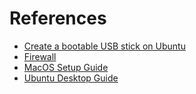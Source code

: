 # References

* [Create a bootable USB stick on Ubuntu](https://tutorials.ubuntu.com/tutorial/tutorial-create-a-usb-stick-on-ubuntu)
* [Firewall](https://help.ubuntu.com/lts/serverguide/firewall.html.en)
* [MacOS Setup Guide](https://sourabhbajaj.com/mac-setup/)
* [Ubuntu Desktop Guide](https://help.ubuntu.com/lts/ubuntu-help/index.html)
